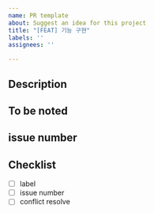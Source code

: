 ```yaml
---
name: PR template
about: Suggest an idea for this project
title: "[FEAT] 기능 구현"
labels: ''
assignees: ''

---
```


## Description

## To be noted

## issue number

## Checklist
- [ ] label
- [ ] issue number
- [ ] conflict resolve
